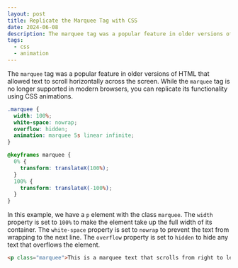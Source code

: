```yaml
---
layout: post
title: Replicate the Marquee Tag with CSS
date: 2024-06-08
description: The marquee tag was a popular feature in older versions of HTML that allowed text to scroll horizontally across the screen. While the marquee tag is no longer supported in modern browsers, you can replicate its functionality using CSS animations. Learn how to create a marquee effect with CSS in this tip.
tags:
  - css
  - animation
---
```


The `marquee` tag was a popular feature in older versions of HTML that allowed text to scroll horizontally across the screen. While the `marquee` tag is no longer supported in modern browsers, you can replicate its functionality using CSS animations.

```css
.marquee {
  width: 100%;
  white-space: nowrap;
  overflow: hidden;
  animation: marquee 5s linear infinite;
}

@keyframes marquee {
  0% {
    transform: translateX(100%);
  }
  100% {
    transform: translateX(-100%);
  }
}
```

In this example, we have a `p` element with the class `marquee`. The `width` property is set to `100%` to make the element take up the full width of its container. The `white-space` property is set to `nowrap` to prevent the text from wrapping to the next line. The `overflow` property is set to `hidden` to hide any text that overflows the element.

```html
<p class="marquee">This is a marquee text that scrolls from right to left.</p>
```
